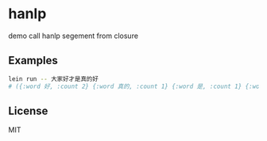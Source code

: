 # hanlp

demo call hanlp segement from closure

## Examples

```sh
lein run -- 大家好才是真的好
# ({:word 好, :count 2} {:word 真的, :count 1} {:word 是, :count 1} {:word 才, :count 1} {:word 大家, :count 1})

```

## License

MIT
